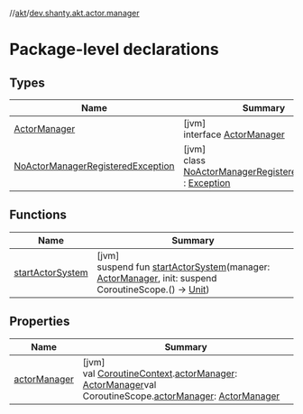 //[akt](../../index.md)/[dev.shanty.akt.actor.manager](index.md)

# Package-level declarations

## Types

| Name | Summary |
|---|---|
| [ActorManager](-actor-manager/index.md) | [jvm]<br>interface [ActorManager](-actor-manager/index.md) |
| [NoActorManagerRegisteredException](-no-actor-manager-registered-exception/index.md) | [jvm]<br>class [NoActorManagerRegisteredException](-no-actor-manager-registered-exception/index.md) : [Exception](https://docs.oracle.com/javase/8/docs/api/java/lang/Exception.html) |

## Functions

| Name | Summary |
|---|---|
| [startActorSystem](start-actor-system.md) | [jvm]<br>suspend fun [startActorSystem](start-actor-system.md)(manager: [ActorManager](-actor-manager/index.md), init: suspend CoroutineScope.() -&gt; [Unit](https://kotlinlang.org/api/latest/jvm/stdlib/kotlin/-unit/index.html)) |

## Properties

| Name | Summary |
|---|---|
| [actorManager](actor-manager.md) | [jvm]<br>val [CoroutineContext](https://kotlinlang.org/api/latest/jvm/stdlib/kotlin.coroutines/-coroutine-context/index.html).[actorManager](actor-manager.md): [ActorManager](-actor-manager/index.md)val CoroutineScope.[actorManager](actor-manager.md): [ActorManager](-actor-manager/index.md) |
